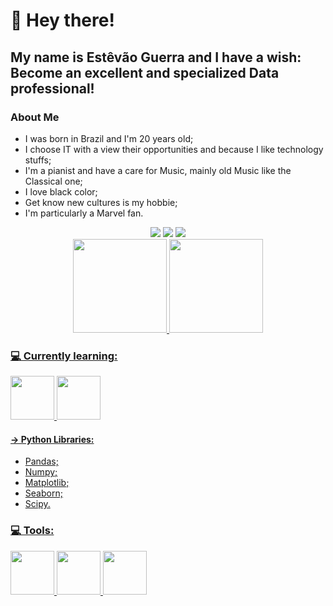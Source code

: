 # 👋 Hey there!
## My name is Estêvão Guerra and I have a wish: Become an excellent and specialized Data professional!

### About Me
- I was born in Brazil and I'm 20 years old;
- I choose IT with a view their opportunities and because I like technology stuffs;
- I'm a pianist and have a care for Music, mainly old Music like the Classical one;
- I love black color;
- Get know new cultures is my hobbie;
- I'm particularly a Marvel fan.

<div align="center"> 
  <a href="https://www.instagram.com/estevaogueerra/" target="_blank"><img src="https://img.shields.io/badge/-Instagram-%23E4405F?style=for-the-badge&logo=instagram&logoColor=white" target="_blank"></a>
  <a href = "mailto:estevaoguerra123@gmail.com"><img src="https://img.shields.io/badge/-Gmail-%23333?style=for-the-badge&logo=gmail&logoColor=white" target="_blank"></a>
  <a href="https://www.linkedin.com/in/est%C3%AAv%C3%A3o-guerra-a11ab3161/" target="_blank"><img src="https://img.shields.io/badge/-LinkedIn-%230077B5?style=for-the-badge&logo=linkedin&logoColor=white" target="_blank"></a>
</div>

<div align="center">
  <a href="https://github.com/estevaoguerra19">
  <img height="150em" src="https://github-readme-stats.vercel.app/api?username=estevaoguerra19&show_icons=true&theme=dracula&include_all_commits=true&count_private=true"/>
  <img height="150em" src="https://github-readme-stats.vercel.app/api/top-langs/?username=estevaoguerra19&layout=compact&langs_count=7&theme=dracula"/>
</div>

  



### 💻 Currently learning:
<img src="https://cdn.jsdelivr.net/gh/devicons/devicon/icons/python/python-original-wordmark.svg" weight="70" height="70"/> <img src="https://cdn.jsdelivr.net/gh/devicons/devicon/icons/microsoftsqlserver/microsoftsqlserver-plain-wordmark.svg" weight="70" height="70"/> 
  
   #### -> Python Libraries:
   - Pandas;
   - Numpy;
   - Matplotlib;
   - Seaborn;
   - Scipy.




### 💻 Tools:
  <img src="https://external-content.duckduckgo.com/iu/?u=https%3A%2F%2Fwww.tekenable.ie%2Fwp-content%2Fuploads%2F2019%2F09%2FPowerBI-Icon-Transparent.png&f=1&nofb=1" weight="70" height="70"/> <img src="https://external-content.duckduckgo.com/iu/?u=https%3A%2F%2Fvalota.live%2Fwp-content%2Fuploads%2F2020%2F09%2FGoogle-Analytics-icon.png&f=1&nofb=1" weight="70" height="70"/> <img src="https://external-content.duckduckgo.com/iu/?u=https%3A%2F%2Ffinanceandbusiness.ucdavis.edu%2Fsites%2Fg%2Ffiles%2Fdgvnsk4871%2Ffiles%2Fstyles%2Fsf_landscape_16x9%2Fpublic%2Fimages%2Farticle%2Ftableau_icon.png%3Fh%3Dc673cd1c%26itok%3DYkUJtGl8&f=1&nofb=1" weight="70" height="70"/>







